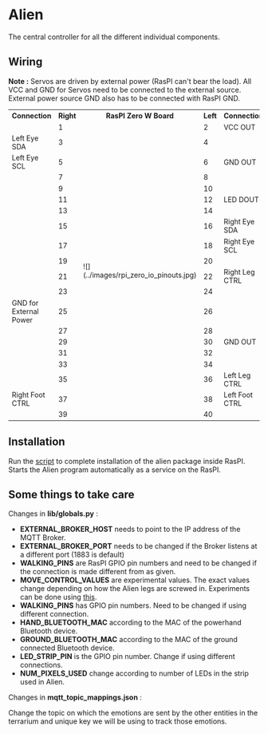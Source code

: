 # Alien

The central controller for all the different individual components.

## Wiring

**Note :** Servos are driven by external power (RasPI can't bear the load). All VCC and GND for Servos need to be connected to the external source. External power source GND also has to be connected with RasPI GND.

<table>
  <tr>
    <th> Connection </th><th> Right </th><th> RasPI Zero W Board </th><th> Left </th><th> Connection </th>
  </tr>
  <tr>
    <td></td><td>1</td><td rowspan=20> ![](../images/rpi_zero_io_pinouts.jpg)<td>2</td><td>VCC OUT</td>
  </tr>
  <tr>
    <td>Left Eye SDA</td><td>3</td><td>4</td><td></td>
  </tr>
  <tr>
    <td>Left Eye SCL</td><td>5</td><td>6</td><td>GND OUT</td>
  </tr>
  <tr>
    <td></td><td>7</td><td>8</td><td></td>
  </tr>
  <tr>
    <td></td><td>9</td><td>10</td><td></td>
  </tr>
  <tr>
    <td></td><td>11</td><td>12</td><td>LED DOUT</td>
  </tr>
  <tr>
    <td></td><td>13</td><td>14</td><td></td>
  </tr>
  <tr>
    <td></td><td>15</td><td>16</td><td>Right Eye SDA</td>
  </tr>
  <tr>
    <td></td><td>17</td><td>18</td><td>Right Eye SCL</td>
  </tr>
  <tr>
    <td></td><td>19</td><td>20</td><td></td>
  </tr>
  <tr>
    <td></td><td>21</td><td>22</td><td>Right Leg CTRL</td>
  </tr>
  <tr>
    <td></td><td>23</td><td>24</td><td></td>
  </tr>
  <tr>
    <td>GND for External Power</td><td>25</td><td>26</td><td></td>
  </tr>
  <tr>
    <td></td><td>27</td><td>28</td><td></td>
  </tr>
  <tr>
    <td></td><td>29</td><td>30</td><td>GND OUT</td>
  </tr>
  <tr>
    <td></td><td>31</td><td>32</td><td></td>
  </tr>
  <tr>
    <td></td><td>33</td><td>34</td><td></td>
  </tr>
  <tr>
    <td></td><td>35</td><td>36</td><td>Left Leg CTRL</td>
  </tr>
  <tr>
    <td>Right Foot CTRL</td><td>37</td><td>38</td><td>Left Foot CTRL</td>
  </tr>
  <tr>
    <td></td><td>39</td><td>40</td><td></td>
  </tr>
</table>

## Installation
Run the [script](../scripts/) to complete installation of the alien package inside RasPI.
Starts the Alien program automatically as a service on the RasPI.

## Some things to take care
Changes in __lib/globals.py__ :
* __EXTERNAL_BROKER_HOST__ needs to point to the IP address of the MQTT Broker.
* __EXTERNAL_BROKER_PORT__ needs to be changed if the Broker listens at a different port (1883 is default)
* __WALKING_PINS__ are RasPI GPIO pin numbers and need to be changed if the connection is made different from as given.
* __MOVE_CONTROL_VALUES__ are experimental values. The exact values change depending on how the Alien legs are screwed in.
Experiments can be done using [this](../testing_modules/pigpio_test/servo_demo.py).
* __WALKING_PINS__ has GPIO pin numbers. Need to be changed if using different connection.
* __HAND_BLUETOOTH_MAC__ according to the MAC of the powerhand Bluetooth device.
* __GROUND_BLUETOOTH_MAC__ according to the MAC of the ground connected Bluetooth device.
* __LED_STRIP_PIN__ is the GPIO pin number. Change if using different connections.
* __NUM_PIXELS_USED__ change according to number of LEDs in the strip used in Alien.


Changes in __mqtt_topic_mappings.json__ :

Change the topic on which the emotions are sent by the other entities in the terrarium and unique key we will be using to track those emotions.
